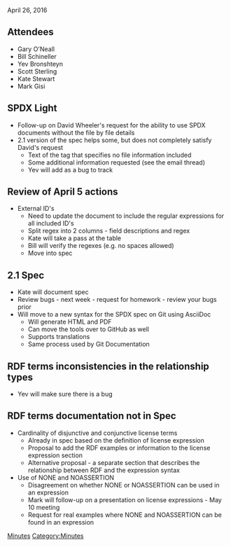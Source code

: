 April 26, 2016

## Attendees

  - Gary O'Neall
  - Bill Schineller
  - Yev Bronshteyn
  - Scott Sterling
  - Kate Stewart
  - Mark Gisi

## SPDX Light

  - Follow-up on David Wheeler's request for the ability to use SPDX
    documents without the file by file details
  - 2.1 version of the spec helps some, but does not completely satisfy
    David's request
      - Text of the tag that specifies no file information included
      - Some additional information requested (see the email thread)
      - Yev will add as a bug to track

## Review of April 5 actions

  - External ID's
      - Need to update the document to include the regular expressions
        for all included ID's
      - Split regex into 2 columns - field descriptions and regex
      - Kate will take a pass at the table
      - Bill will verify the regexes (e.g. no spaces allowed)
      - Move into spec

## 2.1 Spec

  - Kate will document spec
  - Review bugs - next week - request for homework - review your bugs
    prior
  - Will move to a new syntax for the SPDX spec on Git using AsciiDoc
      - Will generate HTML and PDF
      - Can move the tools over to GitHub as well
      - Supports translations
      - Same process used by Git Documentation

## RDF terms inconsistencies in the relationship types

  - Yev will make sure there is a bug

## RDF terms documentation not in Spec

  - Cardinality of disjunctive and conjunctive license terms
      - Already in spec based on the definition of license expression
      - Proposal to add the RDF examples or information to the license
        expression section
      - Alternative proposal - a separate section that describes the
        relationship between RDF and the expression syntax
  - Use of NONE and NOASSERTION
      - Disagreement on whether NONE or NOASSERTION can be used in an
        expression
      - Mark will follow-up on a presentation on license expressions -
        May 10 meeting
      - Request for real examples where NONE and NOASSERTION can be
        found in an expression

[Minutes](Category:Technical "wikilink")
[Category:Minutes](Category:Minutes "wikilink")

